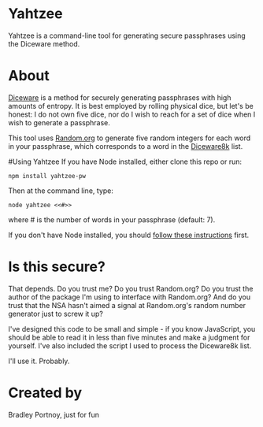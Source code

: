 # Yahtzee
Yahtzee is a command-line tool for generating secure passphrases using the Diceware method.

# About
[Diceware](http://world.std.com/~reinhold/diceware.html) is a method for securely generating passphrases with high amounts of entropy. It is best employed by rolling physical dice, but let's be honest: I do not own five dice, nor do I wish to reach for a set of dice when I wish to generate a passphrase.

This tool uses [Random.org](http://www.random.org) to generate five random integers for each word in your passphrase, which corresponds to a word in the [Diceware8k](http://world.std.com/~reinhold/dicewarefaq.html#diceware8k) list.

#Using Yahtzee
If you have Node installed, either clone this repo or run:

    npm install yahtzee-pw

Then at the command line, type:

    node yahtzee <<#>>
    
where # is the number of words in your passphrase (default: 7).

If you don't have Node installed, you should [follow these instructions](http://howtonode.org/how-to-install-nodejs) first.

# Is this secure?
That depends. Do you trust me? Do you trust Random.org? Do you trust the author of the package I'm using to interface with Random.org? And do you trust that the NSA hasn't aimed a signal at Random.org's random number generator just to screw it up?

I've designed this code to be small and simple - if you know JavaScript, you should be able to read it in less than five minutes and make a judgment for yourself. I've also included the script I used to process the Diceware8k list.

I'll use it. Probably.

# Created by
Bradley Portnoy, just for fun